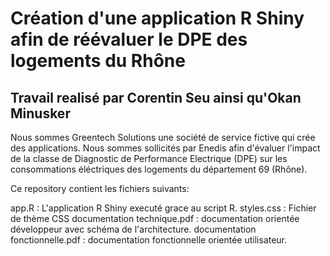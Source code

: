 # Création d'une application R Shiny afin de réévaluer le DPE des logements du Rhône

## Travail realisé par Corentin Seu ainsi qu'Okan Minusker

Nous sommes Greentech Solutions une société de service fictive qui crée des applications. Nous sommes sollicités par Enedis afin d'évaluer l'impact de la classe de Diagnostic de Performance Electrique (DPE) sur les consommations éléctriques des logements du département 69 (Rhône).

Ce repository contient les fichiers suivants:

app.R : L'application R Shiny executé grace au script R.
styles.css : Fichier de thème CSS
documentation technique.pdf : documentation orientée développeur avec schéma de l'architecture.
documentation fonctionnelle.pdf : documentation fonctionnelle orientée utilisateur.
